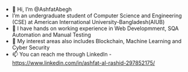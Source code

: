 - 👋 Hi, I’m @AshfatAbegh
-    I’m an undergraduate student of Computer Science and Engineering (CSE) at 
     American International University-Bangladesh(AIUB)
- 🌱 I have hands on working experience in Web Developmment, SQA Automation and Manual Testing 
- 💞️ My interest areas also includes Blockchain, Machine Learning and Cyber Security 
- 📫 You can reach me through LinkedIn - https://www.linkedin.com/in/ashfat-al-rashid-297852175/

<!---
AshfatAbegh/AshfatAbegh is a ✨ special ✨ repository because its `README.md` (this file) appears on your GitHub profile.
You can click the Preview link to take a look at your changes.
--->
